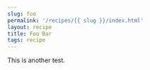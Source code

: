 ```yaml
---
slug: foo
permalink: '/recipes/{{ slug }}/index.html'
layout: recipe
title: Foo Bar
tags: recipe
---
```

This is another test.
